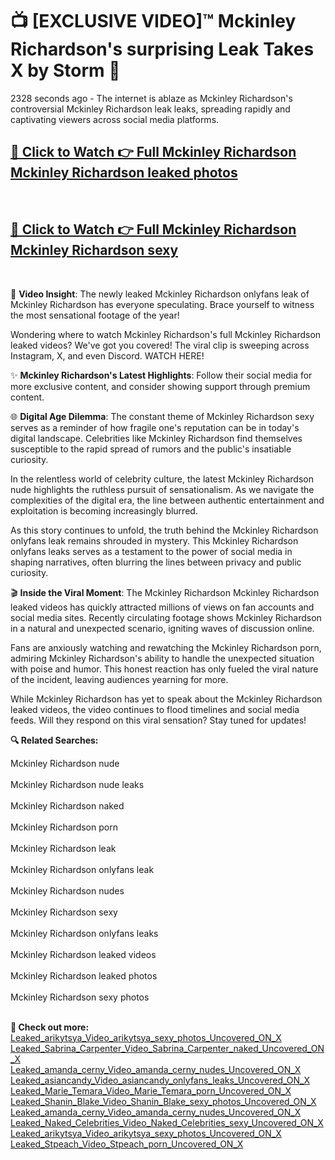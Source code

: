 # 📺 [EXCLUSIVE VIDEO]™ Mckinley Richardson's surprising Leak Takes X by Storm 🚀

2328 seconds ago - The internet is ablaze as Mckinley Richardson's controversial Mckinley Richardson leak leaks, spreading rapidly and captivating viewers across social media platforms.

<h2><a href="https://github-6l9.pages.dev/link1">🔗 Click to Watch 👉 Full Mckinley Richardson Mckinley Richardson leaked photos</a></h2><br>
<h2><a href="https://github-6l9.pages.dev/link2">🔗 Click to Watch 👉 Full Mckinley Richardson Mckinley Richardson sexy</a></h2><br>

🎥 **Video Insight**: The newly leaked Mckinley Richardson onlyfans leak of Mckinley Richardson has everyone speculating. Brace yourself to witness the most sensational footage of the year!

Wondering where to watch Mckinley Richardson's full Mckinley Richardson leaked videos? We've got you covered! The viral clip is sweeping across Instagram, X, and even Discord. WATCH HERE!

✨ **Mckinley Richardson's Latest Highlights**: Follow their social media for more exclusive content, and consider showing support through premium content.

🌐 **Digital Age Dilemma**: The constant theme of Mckinley Richardson sexy serves as a reminder of how fragile one's reputation can be in today's digital landscape. Celebrities like Mckinley Richardson find themselves susceptible to the rapid spread of rumors and the public's insatiable curiosity.

In the relentless world of celebrity culture, the latest Mckinley Richardson nude highlights the ruthless pursuit of sensationalism. As we navigate the complexities of the digital era, the line between authentic entertainment and exploitation is becoming increasingly blurred.

As this story continues to unfold, the truth behind the Mckinley Richardson onlyfans leak remains shrouded in mystery. This Mckinley Richardson onlyfans leaks serves as a testament to the power of social media in shaping narratives, often blurring the lines between privacy and public curiosity.

🎬 **Inside the Viral Moment**: The Mckinley Richardson Mckinley Richardson leaked videos has quickly attracted millions of views on fan accounts and social media sites. Recently circulating footage shows Mckinley Richardson in a natural and unexpected scenario, igniting waves of discussion online.

Fans are anxiously watching and rewatching the Mckinley Richardson porn, admiring Mckinley Richardson's ability to handle the unexpected situation with poise and humor. This honest reaction has only fueled the viral nature of the incident, leaving audiences yearning for more.

While Mckinley Richardson has yet to speak about the Mckinley Richardson leaked videos, the video continues to flood timelines and social media feeds. Will they respond on this viral sensation? Stay tuned for updates!

<strong>🔍 Related Searches:</strong>

Mckinley Richardson nude
<br><br>
Mckinley Richardson nude leaks
<br><br>
Mckinley Richardson naked
<br><br>
Mckinley Richardson porn
<br><br>
Mckinley Richardson leak
<br><br>
Mckinley Richardson onlyfans leak
<br><br>
Mckinley Richardson nudes
<br><br>
Mckinley Richardson sexy
<br><br>
Mckinley Richardson onlyfans leaks
<br><br>
Mckinley Richardson leaked videos
<br><br>
Mckinley Richardson leaked photos
<br><br>
Mckinley Richardson sexy photos
<br><br>



<strong>🔗 Check out more:</strong><br>
<a href="./Leaked_arikytsya_Video_arikytsya_sexy_photos_Uncovered_ON_X.md">Leaked_arikytsya_Video_arikytsya_sexy_photos_Uncovered_ON_X</a><br>
<a href="./Leaked_Sabrina_Carpenter_Video_Sabrina_Carpenter_naked_Uncovered_ON_X.md">Leaked_Sabrina_Carpenter_Video_Sabrina_Carpenter_naked_Uncovered_ON_X</a><br>
<a href="./Leaked_amanda_cerny_Video_amanda_cerny_nudes_Uncovered_ON_X.md">Leaked_amanda_cerny_Video_amanda_cerny_nudes_Uncovered_ON_X</a><br>
<a href="./Leaked_asiancandy_Video_asiancandy_onlyfans_leaks_Uncovered_ON_X.md">Leaked_asiancandy_Video_asiancandy_onlyfans_leaks_Uncovered_ON_X</a><br>
<a href="./Leaked_Marie_Temara_Video_Marie_Temara_porn_Uncovered_ON_X.md">Leaked_Marie_Temara_Video_Marie_Temara_porn_Uncovered_ON_X</a><br>
<a href="./Leaked_Shanin_Blake_Video_Shanin_Blake_sexy_photos_Uncovered_ON_X.md">Leaked_Shanin_Blake_Video_Shanin_Blake_sexy_photos_Uncovered_ON_X</a><br>
<a href="./Leaked_amanda_cerny_Video_amanda_cerny_nudes_Uncovered_ON_X.md">Leaked_amanda_cerny_Video_amanda_cerny_nudes_Uncovered_ON_X</a><br>
<a href="./Leaked_Naked_Celebrities_Video_Naked_Celebrities_sexy_Uncovered_ON_X.md">Leaked_Naked_Celebrities_Video_Naked_Celebrities_sexy_Uncovered_ON_X</a><br>
<a href="./Leaked_arikytsya_Video_arikytsya_sexy_photos_Uncovered_ON_X.md">Leaked_arikytsya_Video_arikytsya_sexy_photos_Uncovered_ON_X</a><br>
<a href="./Leaked_Stpeach_Video_Stpeach_porn_Uncovered_ON_X.md">Leaked_Stpeach_Video_Stpeach_porn_Uncovered_ON_X</a><br>
